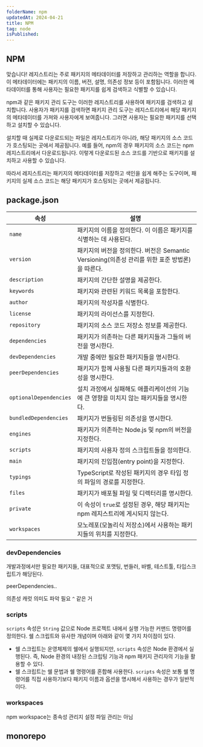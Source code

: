 ```yaml
---
folderName: npm
updatedAt: 2024-04-21
title: NPM
tag: node
isPublished:
---
```


## NPM

맞습니다! 레지스트리는 주로 패키지의 메타데이터를 저장하고 관리하는 역할을 합니다. 이 메타데이터에는 패키지의 이름, 버전, 설명, 의존성 정보 등이 포함됩니다. 이러한 메타데이터를 통해 사용자는 필요한 패키지를 쉽게 검색하고 식별할 수 있습니다.

npm과 같은 패키지 관리 도구는 이러한 레지스트리를 사용하여 패키지를 검색하고 설치합니다. 사용자가 패키지를 검색하면 패키지 관리 도구는 레지스트리에서 해당 패키지의 메타데이터를 가져와 사용자에게 보여줍니다. 그러면 사용자는 필요한 패키지를 선택하고 설치할 수 있습니다.

설치할 때 실제로 다운로드되는 파일은 레지스트리가 아니라, 해당 패키지의 소스 코드가 호스팅되는 곳에서 제공됩니다. 예를 들어, npm의 경우 패키지의 소스 코드는 npm 레지스트리에서 다운로드됩니다. 이렇게 다운로드된 소스 코드를 기반으로 패키지를 설치하고 사용할 수 있습니다.

따라서 레지스트리는 패키지의 메타데이터를 저장하고 색인을 쉽게 해주는 도구이며, 패키지의 실제 소스 코드는 해당 패키지가 호스팅되는 곳에서 제공됩니다.



## package.json

| 속성                   | 설명                                                                                           |
| ---------------------- | ---------------------------------------------------------------------------------------------- |
| `name`                 | 패키지의 이름을 정의한다. 이 이름은 패키지를 식별하는 데 사용된다.                             |
| `version`              | 패키지의 버전을 정의한다. 버전은 Semantic Versioning(의존성 관리를 위한 표준 방법론)을 따른다. |
| `description`          | 패키지의 간단한 설명을 제공한다.                                                               |
| `keywords`             | 패키지와 관련된 키워드 목록을 포함한다.                                                        |
| `author`               | 패키지의 작성자를 식별한다.                                                                    |
| `license`              | 패키지의 라이선스를 지정한다.                                                                  |
| `repository`           | 패키지의 소스 코드 저장소 정보를 제공한다.                                                     |
| `dependencies`         | 패키지가 의존하는 다른 패키지들과 그들의 버전을 명시한다.                                      |
| `devDependencies`      | 개발 중에만 필요한 패키지들을 명시한다.                                                        |
| `peerDependencies`     | 패키지가 함께 사용될 다른 패키지들과의 호환성을 명시한다.                                      |
| `optionalDependencies` | 설치 과정에서 실패해도 애플리케이션의 기능에 큰 영향을 미치지 않는 패키지들을 명시한다.        |
| `bundledDependencies`  | 패키지가 번들링된 의존성을 명시한다.                                                           |
| `engines`              | 패키지가 의존하는 Node.js 및 npm의 버전을 지정한다.                                            |
| `scripts`              | 패키지의 사용자 정의 스크립트들을 정의한다.                                                    |
| `main`                 | 패키지의 진입점(entry point)을 지정한다.                                                       |
| `typings`              | TypeScript로 작성된 패키지의 경우 타입 정의 파일의 경로를 지정한다.                            |
| `files`                | 패키지가 배포될 파일 및 디렉터리를 명시한다.                                                   |
| `private`              | 이 속성이 `true`로 설정된 경우, 해당 패키지는 npm 레지스트리에 게시되지 않는다.                |
| `workspaces`           | 모노레포(모놀리식 저장소)에서 사용하는 패키지들의 위치를 지정한다.                             |

### devDependencies

개발과정에서만 필요한 패키지들, 대표적으로 포맷팅, 번들러, 바벨, 테스트툴, 타입스크립트가 해당된다.

peerDependencies..

의존성 캐럿 의미도 파악 필요 `^` 같은 거

### scripts

`scripts` 속성은 `String` 값으로 Node 프로젝트 내에서 실행 가능한 커맨드 명령어를 정의한다. 쉘 스크립트와 유사한 개념이며 아래와 같이 몇 가지 차이점이 있다.

- 쉘 스크립트는 운영체제의 쉘에서 실행되지만, `scripts` 속성은 Node 환경에서 실행된다. 즉, Node 환경의 내장된 스크립팅 기능과 npm 패키지 관리자의 기능을 활용할 수 있다.
- 쉘 스크립트는 쉘 문법과 쉘 명령어를 혼합해 사용한다. `scripts` 속성은 보통 쉘 명령어를 직접 사용하기보다 패키지 이름과 옵션을 명시해서 사용하는 경우가 일반적이다.

### workspaces

npm workspace는 종속성 관리지 설정 파일 관리는 아님

## monorepo
